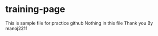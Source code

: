 # training-page
This is sample file for practice github
Nothing in this file
Thank you
By manoj2211
